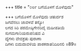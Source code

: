 +++
title = "೦೮೯ ಬಗೆಯೊಳಗೆ ಮೊಳೆವುದು"

+++
ಬಗೆಯೊಳಗೆ ಮೊಳೆವುದು ಚತುರ್ದಶ  
ಜಗವೆನಲು ಜಾವಳವೆ ತಸ್ಯೋ  
ಲಗದ ಸಿರಿ ಪರಮೇಷ್ಠಿಗೇನರಿದೈ ಮಹೀಪತಿಯೆ  
ಸುಗಮಗಾನಿಯರುಪನಿಷದ ವಿ  
ದ್ಯೆಗಳು ವೇದಕ್ರತು ಪುರಾಣಾ  
ದಿಗಳು ಬಿದುದಾವಳಿಯ ಪಾಠಕರಾತನಿದಿರಿನಲಿ      ॥89॥